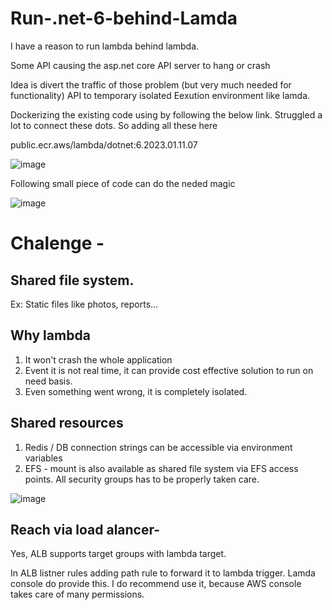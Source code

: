 # Run-.net-6-behind-Lamda

I have a reason to run lambda behind lambda.

Some API causing the asp.net core API server to hang or crash

Idea is divert the traffic of those problem (but very much needed for functionality) API to temporary isolated Eexution environment like lamda.

Dockerizing the existing code using by following the below link. Struggled a lot to connect these dots. So adding all these here

public.ecr.aws/lambda/dotnet:6.2023.01.11.07


![image](https://user-images.githubusercontent.com/85802871/213964892-d223e166-ed90-4590-ae3f-f28b9b861b12.png)


Following small piece of code can do the neded magic

![image](https://user-images.githubusercontent.com/85802871/213964357-1bd02e30-d416-404f-8b63-7bd8f4459781.png)


# Chalenge -

## Shared file system.

Ex: Static files like photos, reports...

## Why lambda

1. It won't crash the whole application
2. Event it is not real time, it can provide cost effective solution to run on need basis.
3. Even something went wrong, it is completely isolated.

## Shared resources

1. Redis / DB connection strings can be accessible via environment variables
2. EFS - mount is also available as shared file system via EFS access points. All security groups has to be properly taken care.

![image](https://user-images.githubusercontent.com/85802871/213963929-6125fe04-76f0-47fc-ac14-781476f37a08.png)

## Reach via load alancer- 
Yes, ALB supports target groups with lambda target. 

In ALB listner rules adding path rule to forward it to lambda trigger. Lamda console do provide this.
I do recommend use it, because AWS console takes care of many permissions.
